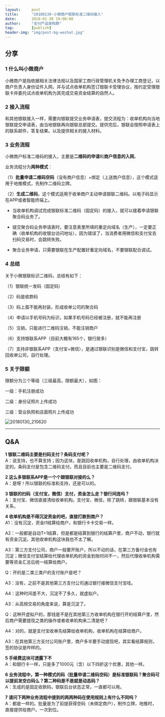 ```yaml
---                                                                         
layout:     post                                            
title:      "20180130-小微商户银联标准二维码接入"                                                                           
date:       2018-01-30 19:00:00                                                                           
author:     "支付产品架构群"                                      
tag:		[publish]                                
header-img: "img/post-bg-wechat.jpg"                                     
---   
```


## 分享

### 1 什么叫小微商户

小微商户是指依据相关法律法规以及国家工商行政管理机关免予办理工商登记，以商户负责人身份证件入网，并与试点收单机构签订银联卡受理协议，按约定受理银联卡并委托试点收单机构为其完成交易资金结算的自然人。

### 2 接入流程

和其他银联接入一样，需要向银联提交业务申请表，提交流程为：收单机构向当地银联提交申请表，由当地银联再向银联总部提交。提供完后，银联会按照申请表上的联系邮件，答复结果。以及提供相关的接入材料。

### 3 业务流程

小微商户标准二维码的接入，主要是**二维码的申请**和**商户信息的入网**。

业务流程分为**两种模式**：

（1）**批量申请二维码空码**（没有商户信息）+绑定（上送商户信息），这个模式适用于地推模式，先制作二维码立牌。

（2）**生成二维码**，这个模式适用于收单商户主动申请银联二维码。以电子码显示在APP或者智能终端上。

- 当收单机构调试完成银联标准二维码（固定码）的接入，就可以接着申请银联聚合码业务了。

- 提交聚合码业务申请表时，要注意表里所填的重定向域名（生产），一定要正确（收单机构的收银台访问地址），因为错误了，当消费者用微信和支付宝去扫码交易时，会跳转失败。

- 聚合业务申请，只需要银联在生产配置好重定向域名，不要银联配合调试。

### 4 总结

关于小微银联标识二维码，总结有如下：

（1）银联统一发码（固定码）

（2）码是收款码

（3）码上面不能再封装，形成收单公司的聚合码

（4）申请以手机号码为标识，如果手机号码已经被注册，就不能再注册

（5）注销，只能进行二维码注销，不能注销商户

（6）支持银联系APP（目前大概有165个，银行居多）

（7）支持非银联系APP（支付宝+微信），是通过银联识别是微信和支付宝，跳转回收单公司，自行处理。

### 5 关于限额

限额分为三个等级（三级最高，限额最大），如图：

一级：手机注册成功

二级：身份证照片上传成功

三级：营业执照和店面照片上传成功

![20180130_210620](http://static.cocolian.cn/img/201801/20180130_210620.png)

---

## Q&A

**1 银联二维码主要是扫码支付？条码支付呢？**  
A：说支持，也不算支持；因为这块，是跳回收单机构，自行处理，由收单机构决定的。条码支付是包含二维码支付。而且目前也主要是二维码支付。

**2 这么多银联系APP是一个个跟银联对接的么？**  
A：是呀！所以银联的标准和支持，还是可以的。

**3 银联的扫码（支付宝，微信）支付，资金怎么走？银行间连吗？**  
A：支付宝、微信直接清给收单机构。支付宝、微信，除了跳转，跟银联基本没有关系，

**4 收单机构是不得沉淀资金的吧，直接打款到商户？**  
A1：没有沉淀，资金t1结算给商户，和银行卡卡交易一样。

A2：一般都是自动T+1结算，但是都是结算到银行的结算户里，商户不动，银行就有资金沉淀。其他收单机构这块我也不太了解。

A3：第三方支付公司，商户一般要开账户，所以不动的话，在第三方备付金也有沉淀；微信支付宝结算给代理收单机构的资金到账时间不一，然后代理收单机构需要等资金汇总后统一结算给商户。

Q：开的是二类三类户的支付账户是吧？

A3：没有，之前不是其他第三方支付公司通过银行接微信支付宝哇。

A4：这种时间差不大，沉淀不了多久，就虚拟户。

A3：从高频交易的角度来说，算是沉淀了。

Q：这种开虚拟户的，那钱是不是在其他第三方收单机构在银行开的结算户里，然后商户需要提现之类的操作或者收单机构来二清是吧？

A4：对的，就是支付宝收单先结算给收单机构，收单机构在结算给商户。

A3：在其他第三方支付公司账户里，商户多半要手动提现吧，其实看结算规则，签的协议是咋样的。

**5 手续费这块可透露下不**  
A：和银行卡一样，只是多了1000元（含）以下四折这个优惠，其他一样。

**6 业务流程中，第一种模式的码（批量申请二维码空码）是标准银联码？聚合码可以提前发空白码么？第二种码是不是就是动态码？**  
A：生成的是固定收款码，银联后台状态正常，一直都可以用。

**7 请问下两种业务流程中提到的两两种码在使用规则上有什么不同吗？**  
A：都是一样的。批量是为了前提获得空码（未绑定商户），制作立牌，地推时，直接提供给商户。一次到位。